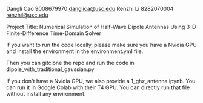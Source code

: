 Dangli Cao 9008679970 danglica@usc.edu
Renzhi Li  8282070004 renzhil@usc.edu

Project Title: Numerical Simulation of Half-Wave Dipole Antennas Using 3-D Finite-Difference Time-Domain Solver

If you want to run the code locally, please make sure you have a Nvidia GPU and install the environment in the environment.yml file.

Then you can gitclone the repo and run the code in dipole_with_traditional_gaussian.py

If you don't have a Nvidia GPU, we also provide a 1_ghz_antenna.ipynb. You can run it in Google Colab with their T4 GPU. You can directly run that file without install any environment.